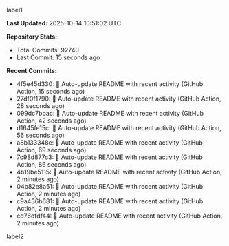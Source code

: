 
label1 
<!-- ACTIVITY_START -->
**Last Updated:** 2025-10-14 10:51:02 UTC

**Repository Stats:**
- Total Commits: 92740
- Last Commit: 15 seconds ago

**Recent Commits:**
- 4f5e45d330: 🤖 Auto-update README with recent activity (GitHub Action, 15 seconds ago)
- 27df0f1790: 🤖 Auto-update README with recent activity (GitHub Action, 28 seconds ago)
- 099dc7bbac: 🤖 Auto-update README with recent activity (GitHub Action, 42 seconds ago)
- d1645fe15c: 🤖 Auto-update README with recent activity (GitHub Action, 56 seconds ago)
- a8b133348c: 🤖 Auto-update README with recent activity (GitHub Action, 69 seconds ago)
- 7c98d877c3: 🤖 Auto-update README with recent activity (GitHub Action, 86 seconds ago)
- 4b19be5115: 🤖 Auto-update README with recent activity (GitHub Action, 2 minutes ago)
- 04b82e8a51: 🤖 Auto-update README with recent activity (GitHub Action, 2 minutes ago)
- c9a436b681: 🤖 Auto-update README with recent activity (GitHub Action, 2 minutes ago)
- cd76dfdf44: 🤖 Auto-update README with recent activity (GitHub Action, 2 minutes ago)
<!-- ACTIVITY_END -->

label2

